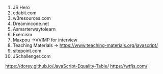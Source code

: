 1. JS Hero
2. edabit.com
3. w3resources.com
4. Dreamincode.net
5. Asmarterwaytolearn
6. Exercism
7. Maxpou  ->VVIMP for interview
8. Teaching Materials ->
https://www.teaching-materials.org/javascript/
9. sitepoint.com
10. JSchallenger.com

https://dorey.github.io/JavaScript-Equality-Table/
https://wtfjs.com/
